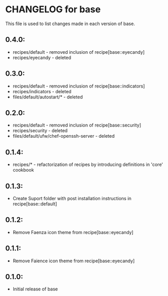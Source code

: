 # CHANGELOG for base

This file is used to list changes made in each version of base.

## 0.4.0:

* recipes/default - removed inclusion of recipe[base::eyecandy]
* recipes/eyecandy - deleted

## 0.3.0:

* recipes/default - removed inclusion of recipe[base::indicators]
* recipes/indicators - deleted
* files/default/autostart/* - deleted

## 0.2.0:

* recipes/default - removed inclusion of recipe[base::security]
* recipes/security - deleted
* files/default/ufw/chef-openssh-server - deleted

## 0.1.4:

* recipes/* - refactorization of recipes by introducing definitions in 'core' cookbook

## 0.1.3:

* Create Suport folder with post installation instructions in recipe[base::default]

## 0.1.2:

* Remove Faenza icon theme from recipe[base::eyecandy]

## 0.1.1:

* Remove Faience icon theme from recipe[base::eyecandy]

## 0.1.0:

* Initial release of base

